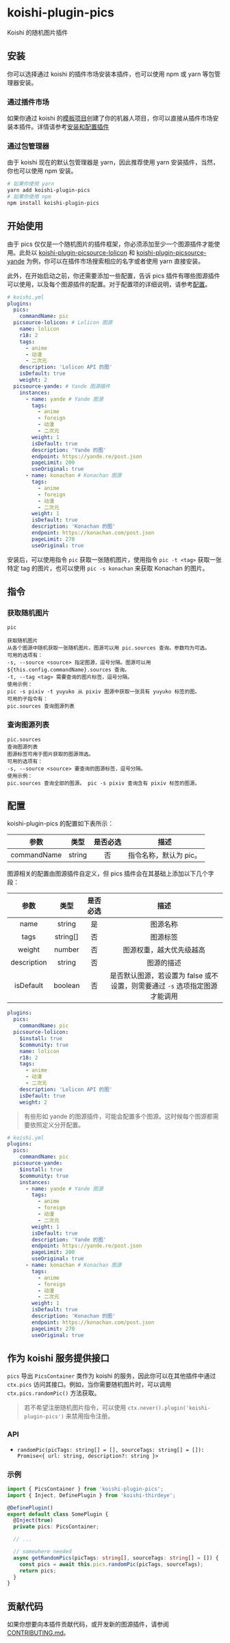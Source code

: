 # koishi-plugin-pics

Koishi 的随机图片插件

## 安装

你可以选择通过 koishi 的插件市场安装本插件，也可以使用 npm 或 yarn 等包管理器安装。

### 通过插件市场

如果你通过 koishi 的[模板项目](https://koishi.js.org/guide/introduction/template.html)创建了你的机器人项目，你可以直接从插件市场安装本插件。详情请参考[安装和配置插件](https://koishi.js.org/guide/introduction/template.html#%E5%AE%89%E8%A3%85%E5%92%8C%E9%85%8D%E7%BD%AE%E6%8F%92%E4%BB%B6)

### 通过包管理器

由于 koishi 现在的默认包管理器是 yarn，因此推荐使用 yarn 安装插件，当然，你也可以使用 npm 安装。

```bash
# 如果你使用 yarn
yarn add koishi-plugin-pics
# 如果你使用 npm
npm install koishi-plugin-pics
```

## 开始使用

由于 pics 仅仅是一个随机图片的插件框架，你必须添加至少一个图源插件才能使用。此处以 [koishi-plugin-picsource-lolicon](https://npmjs.com/package/koishi-plugin-picsource-lolicon) 和 [koishi-plugin-picsource-yande](https://npmjs.com/package/koishi-plugin-picsource-yande) 为例，你可以在插件市场搜索相应的名字或者使用 yarn 直接安装。

此外，在开始启动之前，你还需要添加一些配置，告诉 pics 插件有哪些图源插件可以使用，以及每个图源插件的配置。对于配置项的详细说明，请参考[配置](#配置)。

```yaml
# koishi.yml
plugins:
  pics:
    commandName: pic
  picsource-lolicon: # Lolicon 图源
    name: lolicon
    r18: 2
    tags:
      - anime
      - 动漫
      - 二次元
    description: 'Lolicon API 的图'
    isDefault: true
    weight: 2
  picsource-yande: # Yande 图源插件
    instances:
      - name: yande # Yande 图源
        tags:
          - anime
          - foreign
          - 动漫
          - 二次元
        weight: 1
        isDefault: true
        description: 'Yande 的图'
        endpoint: https://yande.re/post.json
        pageLimit: 200
        useOriginal: true
      - name: konachan # Konachan 图源
        tags:
          - anime
          - foreign
          - 动漫
          - 二次元
        weight: 1
        isDefault: true
        description: 'Konachan 的图'
        endpoint: https://konachan.com/post.json
        pageLimit: 270
        useOriginal: true
```

安装后，可以使用指令 `pic` 获取一张随机图片，使用指令 `pic -t <tag>` 获取一张特定 tag 的图片，也可以使用 `pic -s konachan` 来获取 Konachan 的图片。

## 指令

### 获取随机图片

```text
pic

获取随机图片
从各个图源中随机获取一张随机图片。图源可以用 pic.sources 查询。参数均为可选。
可用的选项有：
-s, --source <source> 指定图源，逗号分隔。图源可以用 ${this.config.commandName}.sources 查询。
-t, --tag <tag> 需要查询的图片标签，逗号分隔。
使用示例：
pic -s pixiv -t yuyuko 从 pixiv 图源中获取一张具有 yuyuko 标签的图。
可用的子指令有：
pic.sources 查询图源列表
```

### 查询图源列表

```text
pic.sources
查询图源列表
图源标签可用于图片获取的图源筛选。
可用的选项有：
-s, --source <source> 要查询的图源标签，逗号分隔。
使用示例：
pic.sources 查询全部的图源。 pic -s pixiv 查询含有 pixiv 标签的图源。
```

## 配置

koishi-plugin-pics 的配置如下表所示：

|参数|类型|是否必选|描述|
|:-:|:-:|:-:|:-:|
|commandName|string|否|指令名称，默认为 pic。|

图源相关的配置由图源插件自定义，但 pics 插件会在其基础上添加以下几个字段：

|参数|类型|是否必选|描述|
|:-:|:-:|:-:|:-:|
|name|string|是|图源名称|
|tags|string[]|否|图源标签|
|weight|number|否|图源权重，越大优先级越高|
|description|string|否|图源的描述|
|isDefault|boolean|否|是否默认图源，若设置为 false 或不设置，则需要通过 `-s` 选项指定图源才能调用|

```yaml
plugins:
  pics:
    commandName: pic
  picsource-lolicon:
    $install: true
    $community: true
    name: lolicon
    r18: 2
    tags:
      - anime
      - 动漫
      - 二次元
    description: 'Lolicon API 的图'
    isDefault: true
    weight: 2
```

> 有些形如 yande 的图源插件，可能会配置多个图源。这时候每个图源都需要依照定义分开配置。

```yaml
# koishi.yml
plugins:
  pics:
    commandName: pic
  picsource-yande:
    $install: true
    $community: true
    instances:
      - name: yande # Yande 图源
        tags:
          - anime
          - foreign
          - 动漫
          - 二次元
        weight: 1
        isDefault: true
        description: 'Yande 的图'
        endpoint: https://yande.re/post.json
        pageLimit: 200
        useOriginal: true
      - name: konachan # Konachan 图源
        tags:
          - anime
          - foreign
          - 动漫
          - 二次元
        weight: 1
        isDefault: true
        description: 'Konachan 的图'
        endpoint: https://konachan.com/post.json
        pageLimit: 270
        useOriginal: true
```

## 作为 koishi 服务提供接口

`pics` 导出 `PicsContainer` 类作为 koishi 的服务，因此你可以在其他插件中通过 `ctx.pics` 访问其接口。例如，当你需要随机图片时，可以调用 `ctx.pics.randomPic()` 方法获取。

> 若不希望注册随机图片指令，可以使用 `ctx.never().plugin('koishi-plugin-pics')` 来禁用指令注册。

### API

* `randomPic(picTags: string[] = [], sourceTags: string[] = []): Promise<{ url: string, description?: string }>`

### 示例

```ts
import { PicsContainer } from 'koishi-plugin-pics';
import { Inject, DefinePlugin } from 'koishi-thirdeye';

@DefinePlugin()
export default class SomePlugin {
  @Inject(true)
  private pics: PicsContainer;

  // ...

  // somewhere needed
  async getRandomPics(picTags: string[], sourceTags: string[] = []) {
    const pics = await this.pics.randomPic(picTags, sourceTags);
    return pics;
  }
}
```

## 贡献代码

如果你想要向本插件贡献代码，或开发新的图源插件，请参阅 [CONTRIBUTING.md](./CONTRIBUTING.md)。

